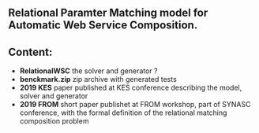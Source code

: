 ## Relational Paramter Matching model for Automatic Web Service Composition.
## Content:

 * __RelationalWSC__ the solver and generator ?
 * __benckmark.zip__ zip archive with generated tests
 * __2019 KES__ paper published at KES conference describing the model, solver and generator
 * __2019 FROM__ short paper publishet at FROM workshop, part of SYNASC conference, with the formal definition of the relational matching composition problem
 
